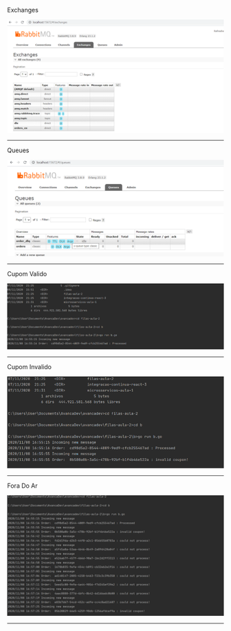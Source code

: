 <p>Exchanges</p>
<img src="images/Exchanges.png">
<hr>
<p>Queues</p>
<img src="images/Queue.png">
<hr>
<p>Cupom Valido</p>
<img src="images/CupomValido.png">
<hr>
<p>Cupom Invalido</p>
<img src="images/CupomInvalido.png">
<hr>
<p>Fora Do Ar</p>
<img src="images/ForaDoAr.png">
<hr>

